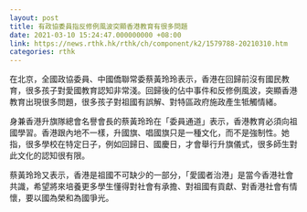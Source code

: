 ```yaml
---
layout: post
title: 有政協委員指反修例風波突顯香港教育有很多問題　
date: 2021-03-10 15:24:47.000000000 +08:00
link: https://news.rthk.hk/rthk/ch/component/k2/1579788-20210310.htm
categories: rthk
---
```


在北京，全國政協委員、中國僑聯常委蔡黃玲玲表示，香港在回歸前沒有國民教育，很多孩子對愛國教育認知非常淺。回歸後的佔中事件和反修例風波，突顯香港教育出現很多問題，很多孩子對祖國有誤解、對特區政府施政產生牴觸情緒。

身兼香港升旗隊總會名譽會長的蔡黃玲玲在「委員通道」表示，香港教育必須向祖國學習。香港跟內地不一樣，升國旗、唱國旗只是一種文化，而不是強制性。她指，很多學校在特定日子，例如回歸日、國慶日，才會舉行升旗儀式，很多師生對此文化的認知很有限。

蔡黃玲玲又表示，香港是祖國不可缺少的一部分，「愛國者治港」是當今香港社會共識，希望將來培養更多學生懂得對社會有承擔、對祖國有貢獻、對香港社會有情懷，要以國為榮和為國爭光。
